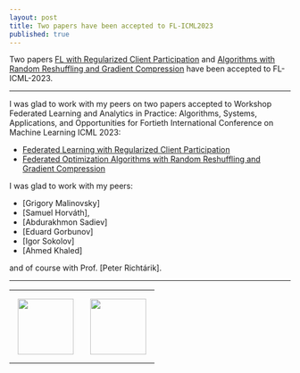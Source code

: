 ```yaml
---
layout: post
title: Two papers have been accepted to FL-ICML2023
published: true
---
```


Two papers [FL with Regularized Client Participation](https://arxiv.org/abs/2302.03662) and [Algorithms with Random Reshuffling and Gradient Compression](https://arxiv.org/abs/2206.07021) have been accepted to FL-ICML-2023.

---

I was glad to work with my peers on two papers accepted to Workshop Federated Learning and Analytics in Practice: Algorithms, Systems, Applications, and Opportunities
for Fortieth International Conference on Machine Learning ICML 2023:

* [Federated Learning with Regularized Client Participation](https://arxiv.org/abs/2302.03662)
* [Federated Optimization Algorithms with Random Reshuffling and Gradient Compression](https://arxiv.org/abs/2206.07021)

I was glad to work with my peers:
* [Grigory Malinovsky]
* [Samuel Horváth], 
* [Abdurakhmon Sadiev]
* [Eduard Gorbunov]
* [Igor Sokolov]
* [Ahmed Khaled]

and of course with Prof. [Peter Richtárik].


---

<table style="text-align:center;">
<tr>
<td style="padding:15px;text-align:center;vertical-align:middle;"> <img height="100px" src="https://burlachenkok.github.io/materials/KAUST-logo.png"/> </td> 
<td style="padding:15px;text-align:center;vertical-align:middle;"> <img height="100px" src="https://burlachenkok.github.io/materials/SDAIA-Logo-2.png"/> </td> 
</tr>
</table>
